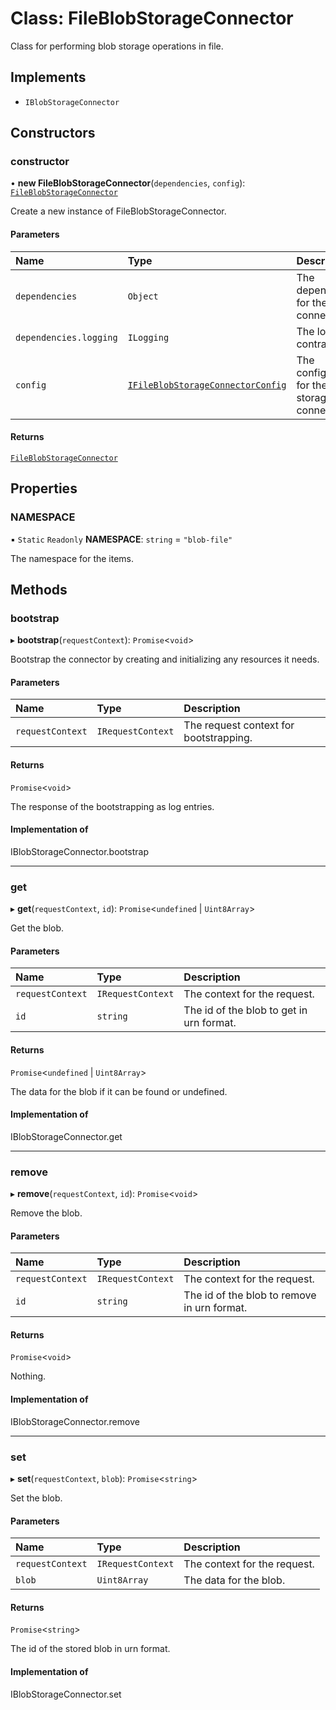 # Class: FileBlobStorageConnector

Class for performing blob storage operations in file.

## Implements

- `IBlobStorageConnector`

## Constructors

### constructor

• **new FileBlobStorageConnector**(`dependencies`, `config`): [`FileBlobStorageConnector`](FileBlobStorageConnector.md)

Create a new instance of FileBlobStorageConnector.

#### Parameters

| Name | Type | Description |
| :------ | :------ | :------ |
| `dependencies` | `Object` | The dependencies for the connector. |
| `dependencies.logging` | `ILogging` | The logging contract. |
| `config` | [`IFileBlobStorageConnectorConfig`](../interfaces/IFileBlobStorageConnectorConfig.md) | The configuration for the blob storage connector. |

#### Returns

[`FileBlobStorageConnector`](FileBlobStorageConnector.md)

## Properties

### NAMESPACE

▪ `Static` `Readonly` **NAMESPACE**: `string` = `"blob-file"`

The namespace for the items.

## Methods

### bootstrap

▸ **bootstrap**(`requestContext`): `Promise`\<`void`\>

Bootstrap the connector by creating and initializing any resources it needs.

#### Parameters

| Name | Type | Description |
| :------ | :------ | :------ |
| `requestContext` | `IRequestContext` | The request context for bootstrapping. |

#### Returns

`Promise`\<`void`\>

The response of the bootstrapping as log entries.

#### Implementation of

IBlobStorageConnector.bootstrap

___

### get

▸ **get**(`requestContext`, `id`): `Promise`\<`undefined` \| `Uint8Array`\>

Get the blob.

#### Parameters

| Name | Type | Description |
| :------ | :------ | :------ |
| `requestContext` | `IRequestContext` | The context for the request. |
| `id` | `string` | The id of the blob to get in urn format. |

#### Returns

`Promise`\<`undefined` \| `Uint8Array`\>

The data for the blob if it can be found or undefined.

#### Implementation of

IBlobStorageConnector.get

___

### remove

▸ **remove**(`requestContext`, `id`): `Promise`\<`void`\>

Remove the blob.

#### Parameters

| Name | Type | Description |
| :------ | :------ | :------ |
| `requestContext` | `IRequestContext` | The context for the request. |
| `id` | `string` | The id of the blob to remove in urn format. |

#### Returns

`Promise`\<`void`\>

Nothing.

#### Implementation of

IBlobStorageConnector.remove

___

### set

▸ **set**(`requestContext`, `blob`): `Promise`\<`string`\>

Set the blob.

#### Parameters

| Name | Type | Description |
| :------ | :------ | :------ |
| `requestContext` | `IRequestContext` | The context for the request. |
| `blob` | `Uint8Array` | The data for the blob. |

#### Returns

`Promise`\<`string`\>

The id of the stored blob in urn format.

#### Implementation of

IBlobStorageConnector.set
